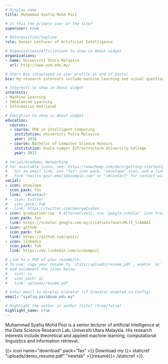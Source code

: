 ```yaml
---
# Display name
title: Muhammad Syafiq Mohd Pozi

# Is this the primary user of the site?
superuser: true

# Role/position/tagline
role: Senior Lecturer of Artificial Intelligence

# Organizations/Affiliations to show in About widget
organizations:
- name: Universiti Utara Malaysia
  url: http://www.uum.edu.my/

# Short bio (displayed in user profile at end of posts)
bio: My research interests include machine learning and visual question answering.

# Interests to show in About widget
interests:
- Machine Learning
- Imbalanced Learning
- Information Retrieval

# Education to show in About widget
education:
  courses:
  - course: PhD in Intelligent Computing
    institution: Universiti Putra Malaysia
    year: 2016
  - course: Bachelor of Computer Science Honours
    institution: Kuala Lumpur Infrastructure University College
    year: 2012

# Social/Academic Networking
# For available icons, see: https://wowchemy.com/docs/getting-started/page-builder/#icons
#   For an email link, use "fas" icon pack, "envelope" icon, and a link in the
#   form "mailto:your-email@example.com" or "/#contact" for contact widget.
social:
- icon: envelope
  icon_pack: fas
  link: '/#contact'
# - icon: twitter
#   icon_pack: fab
#   link: https://twitter.com/GeorgeCushen
- icon: graduation-cap  # Alternatively, use `google-scholar` icon from `ai` icon pack
  icon_pack: fas
  link: https://scholar.google.com.my/citations?user=ML7f_lcAAAAJ
- icon: github
  icon_pack: fab
  link: https://github.com/spozi/
- icon: linkedin
  icon_pack: fab
  link: https://my.linkedin.com/in/msmpozi

# Link to a PDF of your resume/CV.
# To use: copy your resume to `static/uploads/resume.pdf`, enable `ai` icons in `params.toml`, 
# and uncomment the lines below.
# - icon: cv
#   icon_pack: ai
#   link: uploads/resume.pdf

# Enter email to display Gravatar (if Gravatar enabled in Config)
email: "syafiq.pozi@uum.edu.my"

# Highlight the author in author lists? (true/false)
highlight_name: true
---
```


Muhammad Syafiq Mohd Pozi is a senior lecturer of artificial intelligence at the Data Science Research Lab, Universiti Utara Malaysia. His research interests include theoretical and applied machine learning, computational linguistics and information retrieval.

<!-- Lorem ipsum dolor sit amet, consectetur adipiscing elit. Sed neque elit, tristique placerat feugiat ac, facilisis vitae arcu. Proin eget egestas augue. Praesent ut sem nec arcu pellentesque aliquet. Duis dapibus diam vel metus tempus vulputate. -->

{{< icon name="download" pack="fas" >}} Download my {{< staticref "uploads/demo_resume.pdf" "newtab" >}}resumé{{< /staticref >}}.
